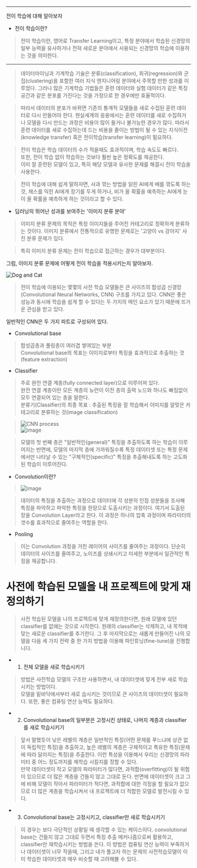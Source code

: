 ------------------
전이 학습에 대해 알아보자

* 전이 학습이란?
> 전이 학습이란, 영어로 Transfer Learning이고, 특정 분야에서 학습된 신경망의 일부 능력을 유사하거나 전혀 새로운 분야에서 
> 사용되는 신경망의 학습에 이용하는 것을 의미한다.

----------------------

> 데이터마이닝과 기계학습 기술은 분류(classification), 회귀(regression)와 군집(clustering)을 포함한 
> 여러 지식 엔지니어링 분야에서 주목할 만한 성과를 이루었다. 
> 그러나 많은 기계학습 기법들은 훈련 데이터와 실험 데이터가 같은 특징 공간과 같은 분포를 가진다는 것을 
> 가정으로 한 경우에만 효율적이다. 
 
> 따라서 데이터의 분포가 바뀌면 기존의 통계적 모델들을 새로 수집된 훈련 데이터로 다시 만들어야 한다. 
> 현실세계의 응용에서는 훈련 데이터를 새로 수집하거나 모델을 다시 만드는 과정은 비용이 많이 들거나 불가능한 경우가 많다. 
> 따라서 훈련 데이터를 새로 수집하는데 드는 비용을 줄이는 방법이 될 수 있는 지식이전(knowledge transfer) 
> 혹은 전이학습(transfer learning)이 필요하다.

> 전이 학습은 학습 데이터의 수가 적을때도 효과적이며, 학습 속도도 빠르다.   
> 또한, 전이 학습 없이 학습하는 것보다 훨씬 높은 정확도를 제공한다.   
> 이미 잘 훈련된 모델이 있고, 특히 해당 모델과 유사한 문제를 해결시 전이 학습을 사용한다.

> 전이 학습에 대해 쉽게 말하자면, 사과 깎는 방법을 읽힌 AI에게 배를 깎도록 하는 것, 체스를 익힌 AI에게 장기를 두게 하거나,
> 비가 올 확률을 예측하는 AI에게 눈이 올 확률을 예측하게 하는 것이라고 할 수 있다.

* 딥러닝의 뛰어난 성과를 보여주는 '이미지 분류 분야'
> 이미지 분류 문제의 목적은 특정 이미지들을 주어진 카테고리로 정확하게 분류하는 것이다. 
> 이미지 분류에서 전통적으로 유명한 문제로는 '고양이 vs 강아지' 사진 분류 문제가 있다.

> 특히 이미지 분류 문제는 전이 학습으로 접근하는 경우가 대부분이다.

그럼, 이미지 분류 문제에 어떻게 전이 학습을 적용시키는지 알아보자.

![Dog and Cat](https://user-images.githubusercontent.com/34376342/97551661-9b2dba00-1a16-11eb-86ba-832f4996335f.PNG)

> 전이 학습에 이용되는 몇몇의 사전 학습 모델들은 큰 사이즈의 합성곱 신경망 (Convolutional Neural Networks, CNN) 
> 구조를 가지고 있다.
> CNN은 좋은 성능과 동시에 학습을 쉽게 할 수 있다는 두 가지의 메인 요소가 있기 때문에 뜨거운 관심을 받고 있다.

일반적인 CNN은 두 가지 파트로 구성되어 있다.
- Convolutional base
> 합성곱층과 풀링층이 여러겹 쌓여있는 부분    
> Convolutional base의 목표는 이미지로부터 특징을 효과적으로 추출하는 것 (feature extraction)

- Classifier
> 주로 완전 연결 계층(fully connected layer)으로 이루어져 있다.   
> 완전 연결 계층이란 모든 계층의 뉴런이 이전 층의 출력 노드와 하나도 빠짐없이 모두 연결되어 있는 층을 말한다.   
> 분류기(Classifier)의 최종 목표 : 추출된 특징을 잘 학습해서 이미지를 알맞은 카테고리로 분류하는 것(image classification)

> ![CNN process](https://user-images.githubusercontent.com/34376342/97602676-f11e5400-1a4e-11eb-818d-57919a6a6b76.PNG)   
> ![image](https://user-images.githubusercontent.com/34376342/97673199-b956f100-1ace-11eb-9e6c-4648fdadd798.png)

> 모델의 첫 번째 층은 "일반적인(general)" 특징을 추출하도록 하는 학습이 이루어지는 반면에, 모델의 마지막 층에
> 가까워질수록 특정 데이터셋 또는 특정 문제에서만 나타날 수 있는 "구체적인(specific)" 특징을 추출해내도록 하는 고도화된
> 학습이 이루어진다.

- Convolution이란?
> ![image](https://user-images.githubusercontent.com/34376342/97603658-02b42b80-1a50-11eb-92ea-c623c0ca5688.png)

> 데이터의 특징을 추출하는 과정으로 데이터에 각 성분의 인접 성분들을 조사해 특징을 파악하고 파악한 특징을 한장으로 
> 도출시키는 과정이다. 여기서 도출된 장을 Convolution Layer라고 한다. 이 과정은 하나의 압축 과정이며 파라미터의 갯수를 
> 효과적으로 줄여주는 역할을 한다.

- Pooling
> 이는 Convolution 과정을 거친 레이어의 사이즈를 줄여주는 과정이다. 단순히 데이터의 사이즈를 줄여주고, 
> 노이즈를 상쇄시키고 미세한 부분에서 일관적인 특징을 제공합니다.

# 사전에 학습된 모델을 내 프로젝트에 맞게 재정의하기
> 사전 학습된 모델을 나의 프로젝트에 맞게 재정의한다면, 원래 모델에 있던 classifier를 없애는 것으로 시작한다.
> 원래의 classifier는 삭제하고, 내 목적에맞는 새로운 classifier를 추가한다. 그 후 마지막으로는 새롭게 만들어진 나의 모델을
> 다음 세 가지 전략 중 한 가지 방법을 이용해 파인튜닝(fine-tune)을 진행합니다.

* 1. 전체 모델을 새로 학습시키기
> 방법은 사전학습 모델의 구조만 사용하면서, 내 데이터셋에 맞게 전부 새로 학습시키는 방법이다.   
> 모델을 밑바닥에서부터 새로 습시키는 것이므로 큰 사이즈의 데이터셋이 필요하다. 또한, 좋은 컴퓨팅 연산 능력도 필요하다.

* 2. Convolutional base의 일부분은 고정시킨 상태로, 나머지 계층과 classifier를 새로 학습시키기
> 앞서 말했듯이 낮은 레벨의 계층은 일반적인 특징(어떤 문제를 푸느냐에 상관 없이 독립적인 특징)을 추출하고, 높은 레벨의 계층은
> 구체적이고 특유한 특징(문제에 따라 달라지는 특징)을 추출한다. 이런 특성을 이용해서 우리는 신경망의 파라미터 중 어느 
> 정도까지를 재학습 시킬지를 정할 수 있다.   
> 만약 데이터셋이 작고 모델의 파라미터가 많다면, 과적합(overfitting)이 될 위험이 있으므로 더 많은 계층을 건들지 않고 그대로
> 둔다. 반면에 데이터셋이 크고 그에 비해 모델이 작아서 파라미터가 적다면, 과적합에 대한 걱정을 할 필요가 없으므로 더 많은 
> 계층을 학습시켜서 내 프로젝트에 더 적합한 모델로 발전시킬 수 있다.

* 3. Convolutional base는 고정시키고, classifier만 새로 학습시키기
> 이 경우는 보다 극단적인 상황일 때 생각할 수 있는 케이스이다. convolutional base는 건들지 않고 그대로 두면서 특징 추출 메커니즘으로써 활용하고, classifier만 재학습시키는 방법을 쓴다. 이 방법은 컴퓨팅 연산 능력이 부족하거나 데이터셋이 너무 작을때, 그리고 내가 풀고자 하는 문제의 사전학습모델이 이미 학습한 데이터셋과 매우 비슷할 때 고려해볼 수 있다.
